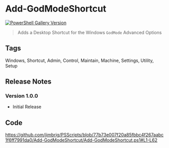 # Add-GodModeShortcut

[![PowerShell Gallery Version](https://img.shields.io/powershellgallery/v/Add-GodModeShortcut?include_prereleases)](https://www.powershellgallery.com/packages/Add-GodModeShortcut/)
> Adds a Desktop Shortcut for the Windows `GodMode` Advanced Options

## Tags

Windows, Shortcut, Admin, Control, Maintain, Machine, Settings, Utility, Setup

## Release Notes

### Version 1.0.0

- Initial Release

## Code

https://github.com/jimbrig/PSScripts/blob/77b73e007f20a85fbbc4f267aabc1f6ff7991da0/Add-GodModeShortcut/Add-GodModeShortcut.ps1#L1-L62

